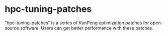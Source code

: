 # hpc-tuning-patches



”hpc-tuning-patches“ is a series of KunPeng optimization patches for open-source software. Users can get better performance with these patches.